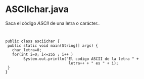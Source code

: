 # ASCIIchar.java
Saca el código *ASCII* de una letra o carácter..


``` 


public class asciichar {
 public static void main(String[] args) {     
   char letra=0;
   for(int i=0; i<=255 ; i++ )
        System.out.println("El codigo ASCII de la letra " + 
                            letra++ + " es " + i);                           
 }  
}  


 ```
